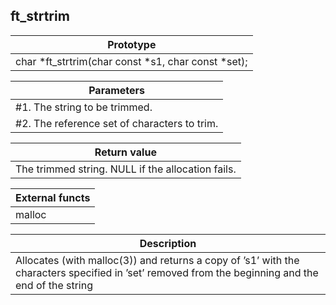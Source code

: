 ## ft_strtrim
|Prototype|
|---|
|char *ft_strtrim(char const *s1, char const *set);|

|Parameters|
|---|
|#1. The string to be trimmed.|
|#2. The reference set of characters to trim.|

|Return value|
|---|
|The trimmed string. NULL if the allocation fails.|

|External functs|
|---|
|malloc|

|Description|
|---|
|Allocates (with malloc(3)) and returns a copy of ’s1’ with the characters specified in ’set’ removed from the beginning and the end of the string|
